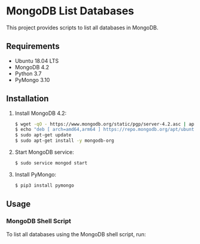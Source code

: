 # MongoDB List Databases

This project provides scripts to list all databases in MongoDB.

## Requirements

- Ubuntu 18.04 LTS
- MongoDB 4.2
- Python 3.7
- PyMongo 3.10

## Installation

1. Install MongoDB 4.2:
    ```sh
    $ wget -qO - https://www.mongodb.org/static/pgp/server-4.2.asc | apt-key add -
    $ echo "deb [ arch=amd64,arm64 ] https://repo.mongodb.org/apt/ubuntu bionic/mongodb-org/4.2 multiverse" | sudo tee /etc/apt/sources.list.d/mongodb-org-4.2.list
    $ sudo apt-get update
    $ sudo apt-get install -y mongodb-org
    ```

2. Start MongoDB service:
    ```sh
    $ sudo service mongod start
    ```

3. Install PyMongo:
    ```sh
    $ pip3 install pymongo
    ```

## Usage

### MongoDB Shell Script

To list all databases using the MongoDB shell script, run:
```sh
